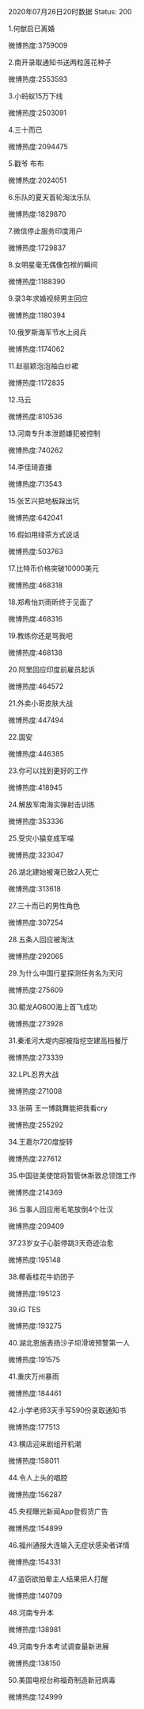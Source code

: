 2020年07月26日20时数据
Status: 200

1.何猷启已离婚

微博热度:3759009

2.南开录取通知书送两粒莲花种子

微博热度:2553593

3.小蚂蚁15万下线

微博热度:2503091

4.三十而已

微博热度:2094475

5.戳爷 布布

微博热度:2024051

6.乐队的夏天首轮淘汰乐队

微博热度:1829870

7.微信停止服务印度用户

微博热度:1729837

8.女明星毫无偶像包袱的瞬间

微博热度:1188390

9.录3年求婚视频男主回应

微博热度:1180394

10.俄罗斯海军节水上阅兵

微博热度:1174062

11.赵丽颖泡泡袖白纱裙

微博热度:1172835

12.马云

微博热度:810536

13.河南专升本泄题嫌犯被控制

微博热度:740262

14.李佳琦直播

微博热度:713543

15.张艺兴把地板跺出坑

微博热度:642041

16.假如用绿茶方式说话

微博热度:503763

17.比特币价格突破10000美元

微博热度:468318

18.郑希怡刘雨昕终于见面了

微博热度:468316

19.教练你还是骂我吧

微博热度:468138

20.阿里回应印度前雇员起诉

微博热度:464572

21.外卖小哥皮肤大战

微博热度:447494

22.国安

微博热度:446385

23.你可以找到更好的工作

微博热度:418945

24.解放军南海实弹射击训练

微博热度:353336

25.受灾小猫变成军喵

微博热度:323047

26.湖北建始被淹已致2人死亡

微博热度:313618

27.三十而已的男性角色

微博热度:307254

28.五条人回应被淘汰

微博热度:292065

29.为什么中国行星探测任务名为天问

微博热度:275609

30.鲲龙AG600海上首飞成功

微博热度:273928

31.秦淮河大堤内部被指挖空建高档餐厅

微博热度:273339

32.LPL忍界大战

微博热度:271008

33.张萌 王一博跳舞能把我看cry

微博热度:255292

34.王嘉尔720度旋转

微博热度:227612

35.中国驻美使馆将暂管休斯敦总领馆工作

微博热度:214369

36.当事人回应用毛笔放倒4个壮汉

微博热度:209409

37.23岁女子心脏停跳3天奇迹治愈

微博热度:195148

38.椰香桂花牛奶团子

微博热度:195123

39.iG TES

微博热度:193275

40.湖北恩施表扬沙子坝滑坡预警第一人

微博热度:191575

41.重庆万州暴雨

微博热度:184461

42.小学老师3天手写590份录取通知书

微博热度:177513

43.横店迎来剧组开机潮

微博热度:158011

44.令人上头的唱腔

微博热度:156287

45.央视曝光新闻App登假货广告

微博热度:154899

46.福州通报大连输入无症状感染者详情

微博热度:154331

47.盗窃欲拍晕主人结果把人打醒

微博热度:140709

48.河南专升本

微博热度:138981

49.河南专升本考试调查最新进展

微博热度:138150

50.美国电视台称福奇制造新冠病毒

微博热度:124999

